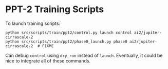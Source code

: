 # PPT-2 Training Scripts

To launch training scripts:

```shell
python src/scripts/train/ppt2/control.py launch control ai2/jupiter-cirrascale-2
python src/scripts/train/ppt2/phase0_launch.py phase0 ai2/jupiter-cirrascale-2  # FIXME
```

Can debug `control` using `dry_run` instead of `launch`.
Eventually, it could be nice to integrate all of these commands.